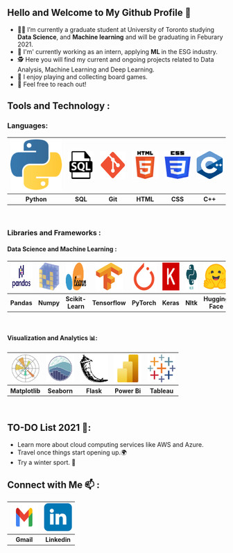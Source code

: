 ## Hello and Welcome to My Github Profile 👋 
- 👨‍🎓 I’m currently a graduate student at University of Toronto studying <b>Data Science</b>, and <b>Machine learning</b> and will be graduating in Feburary 2021.
- 💼 I'm' currently working as an intern, applying <b> ML </b> in the ESG industry.
- 🕵️ Here you will find my current and ongoing projects related to Data Analysis, Machine Learning and Deep Learning.
- 🎲 I enjoy playing and collecting board games.
- 💬 Feel free to reach out! 

## Tools and Technology :

### Languages:
<table>
  <tr>
    <th><a><img src="Images/python-icon.svg"></a></th>
    <th><a><img src="Images/sql.svg" height="64" width="64"></a></th>
    <th><a><img src="Images/Git_icon.svg" height="64" width="64"></a></th>
    <th><a><img src="Images/html.svg" height="64" width="64"></a></th>
    <th><a><img src="Images/css-3.svg" height="64" width="64"></a></th>
    <th><a><img src="Images/C++.svg" height="64" width="64"></a></th>
  </tr>
  <tr>
    <th>Python</th>
    <th>SQL</th> 
    <th>Git</th>
    <th>HTML</th> 
    <th>CSS</th>    
    <th>C++</th> 
  </tr>
</table><br>

### Libraries and Frameworks :

#### Data Science and Machine Learning :
<table>
  <tr>
    <th><a><img src="Images/pandas2.png" height="64" width="68"></a></th>
    <th><a><img src="Images/numpy-icon.svg" height="64" width="64"></a></th>
    <th><a><img src="Images/scikit-learn2.svg" height="64" width="64"></a></th>
    <th><a><img src="Images/tensorflow-icon.svg" height="64" width="64"></a></th>
    <th><a><img src="Images/pytorch-icon.svg" height="64" width="64"></a></th> 
    <th><a><img src="Images/keras.svg" height="64" width="64"></a></th>
    <th><a><img src="Images/nltk.png" height="64" width="64"></a></th>
    <th><a><img src="Images/hugging_face.png" height="64" width="64"></a></th>

  </tr>
  <tr>
    <th>Pandas</th>
    <th>Numpy</th>
    <th>Scikit-Learn</th>
    <th>Tensorflow</th>
    <th>PyTorch</th>
    <th>Keras</th>
    <th>Nltk</th>
    <th>Hugging Face</th>
  </tr>

  </table><br>

  #### Visualization and Analytics 📊:
  <table>
  <tr>
    <th><a><img src="Images/matplotlib.svg" height="64" width="64"></a></th>
    <th><a><img src="Images/seaborn2.svg" height="64" width="64"></a></th>
    <th><a><img src="Images/flask.png" height="64" width="64"></a></th>
    <th><a><img src="Images/powerbi.png" height="64" width="64"></a></th>
    <th><a><img src="Images/tableau-icon.svg" height="64" width="64"></a></th>
  </tr>
  <tr>
    <th>Matplotlib</th>
    <th>Seaborn</th>
    <th>Flask</th>
    <th>Power Bi</th>
    <th>Tableau</th>
  </tr>
</table><br>


## TO-DO List 2021 📝:
- Learn more about cloud computing services like AWS and Azure. <br>
- Travel once things start opening up.🌍<br>
- Try a winter sport. 🎿<br>

## Connect with Me 📫	 :
<table>
  <tr>
    <th><a href="mailto: malhotranehel@gmail.com" target="_blank"><img src="Images/Gmail-Logo..svg"  height="64" width="64"></a></th>
    <th><a href="https://www.linkedin.com/in/nehel/" target="_blank"><img src="Images/linkedin-tile.svg"  height="64" width="64"></a></th>
  </tr>
  <tr>
    <th>Gmail</th>
    <th>Linkedin</th> 
  </tr>
</table><br>


<!-- ### Visitor Counter ❤️
<p align="left"> 
  <img src="https://profile-counter.glitch.me/manthan89-py/count.svg" />
</p> -->






